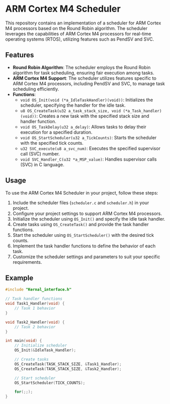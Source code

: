 # **ARM Cortex M4 Scheduler**

This repository contains an implementation of a scheduler for ARM Cortex M4 processors based on the Round Robin algorithm. The scheduler leverages the capabilities of ARM Cortex M4 processors for real-time operating systems (RTOS), utilizing features such as PendSV and SVC.

## Features

- **Round Robin Algorithm**: The scheduler employs the Round Robin algorithm for task scheduling, ensuring fair execution among tasks.
- **ARM Cortex M4 Support**: The scheduler utilizes features specific to ARM Cortex M4 processors, including PendSV and SVC, to manage task scheduling efficiently.
- **Functions**:
  - `void OS_Init(void (*a_IdleTaskHandler)(void))`: Initializes the scheduler, specifying the handler for the idle task.
  - `u8 OS_CreateTask(u32 a_task_stack_size, void (*a_Task_handler)(void))`: Creates a new task with the specified stack size and handler function.
  - `void OS_TaskDelay(u32 a_delay)`: Allows tasks to delay their execution for a specified duration.
  - `void OS_StartScheduler(u32 a_TickCounts)`: Starts the scheduler with the specified tick counts.
  - `u32 SVC_execute(u8 a_svc_num)`: Executes the specified supervisor call (SVC) number.
  - `void SVC_Handler_C(u32 *a_MSP_value)`: Handles supervisor calls (SVC) in C language.

## Usage

To use the ARM Cortex M4 Scheduler in your project, follow these steps:

1. Include the scheduler files (`scheduler.c` and `scheduler.h`) in your project.
2. Configure your project settings to support ARM Cortex M4 processors.
3. Initialize the scheduler using `OS_Init()` and specify the idle task handler.
4. Create tasks using `OS_CreateTask()` and provide the task handler functions.
5. Start the scheduler using `OS_StartScheduler()` with the desired tick counts.
6. Implement the task handler functions to define the behavior of each task.
7. Customize the scheduler settings and parameters to suit your specific requirements.

## Example

```c
#include "Kernal_interface.h"

// Task handler functions
void Task1_Handler(void) {
    // Task 1 behavior
}

void Task2_Handler(void) {
    // Task 2 behavior
}

int main(void) {
    // Initialize scheduler
    OS_Init(&IdleTask_Handler);

    // Create tasks
    OS_CreateTask(TASK_STACK_SIZE, &Task1_Handler);
    OS_CreateTask(TASK_STACK_SIZE, &Task2_Handler);

    // Start scheduler
    OS_StartScheduler(TICK_COUNTS);

    for(;;);
}

